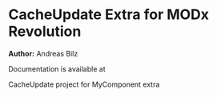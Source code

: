 CacheUpdate Extra for MODx Revolution
=======================================


**Author:** Andreas Bilz  []()

Documentation is available at []()

CacheUpdate project for MyComponent extra

